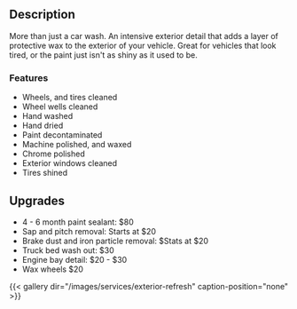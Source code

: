 ## Description
More than just a car wash. An intensive exterior detail that adds a layer of protective wax to the exterior of your vehicle. Great for vehicles that look tired, or the paint just isn't as shiny as it used to be.

### Features
- Wheels, and tires cleaned
- Wheel wells cleaned
- Hand washed
- Hand dried
- Paint decontaminated 
- Machine polished, and waxed
- Chrome polished
- Exterior windows cleaned
- Tires shined

## Upgrades

- 4 - 6 month paint sealant: $80
- Sap and pitch removal: Starts at $20
- Brake dust and iron particle removal: $Stats at $20
- Truck bed wash out: $30
- Engine bay detail: $20 - $30
- Wax wheels $20

{{< gallery dir="/images/services/exterior-refresh" caption-position="none" >}}
